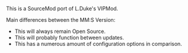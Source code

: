This is a SourceMod port of L.Duke's VIPMod.

Main differences between the MM:S Version:
- This will always remain Open Source.
- This will probably function between updates.
- This has a numerous amount of configuration options in comparison.